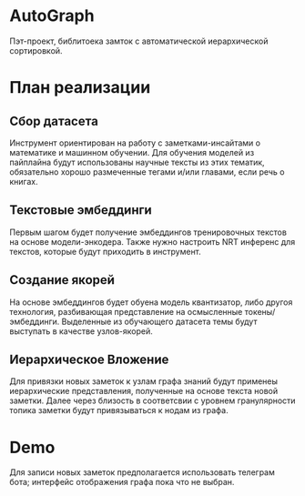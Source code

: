 # AutoGraph
Пэт-проект, библитоека замток с автоматической иерархической сортировкой.
# План реализации
## Сбор датасета
Инструмент ориентирован на работу с заметками-инсайтами о математике и машинном обучении.
Для обучения моделей из пайплайна будут использованы научные тексты из этих тематик, обязательно хорошо размеченные тегами и/или главами, если речь о книгах.
## Текстовые эмбеддинги
Первым шагом будет получение эмбеддингов тренировочных текстов на основе модели-энкодера.
Также нужно настроить NRT инференс для текстов, которые будут приходить в инструмент.
## Создание якорей
На основе эмбеддингов будет обуена модель квантизатор, либо другоя технология, разбивающая представление на осмысленные токены/эмбеддинги.
Выделенные из обучающего датасета темы будут выступать в качестве узлов-якорей.
## Иерархическое Вложение
Для привязки новых заметок к узлам графа знаний будут применеы иерархические представления, полученные на основе текста новой заметки.
Далее через близость в соответсвии с уровнем гранулярности топика заметки будут привязываться к нодам из графа.
# Demo
Для записи новых заметок предполагается использовать телеграм бота; интерфейс отображения графа пока что не выбран.
